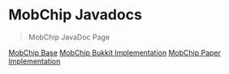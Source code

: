 # MobChip Javadocs

> MobChip JavaDoc Page

[MobChip Base](https://gamercoder216.github.io/MobChip/base/index.html)
[MobChip Bukkit Implementation](https://gamercoder216.github.io/MobChip/bukkit/index.html)
[MobChip Paper Implementation](https://gamercoder216.github.io/MobChip/paper/index.html)

